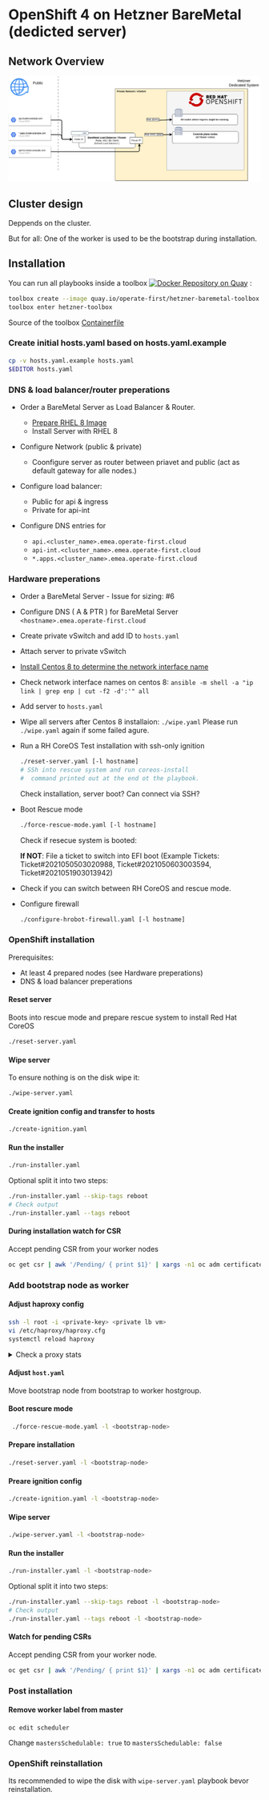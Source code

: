 # OpenShift 4 on Hetzner BareMetal (dedicted server)

## Network Overview

![Network overview](docs/images/network-overview-v4.png)


## Cluster design

Deppends on the cluster.

But for all: One of the worker is used to be the bootstrap during installation.

## Installation

You can run all playbooks inside a toolbox [![Docker Repository on Quay](https://quay.io/repository/operate-first/hetzner-baremetal-toolbox/status "Docker Repository on Quay")](https://quay.io/repository/operate-first/hetzner-baremetal-toolbox) :

```bash
toolbox create --image quay.io/operate-first/hetzner-baremetal-toolbox hetzner-toolbox
toolbox enter hetzner-toolbox
```

Source of the toolbox [Containerfile](/Containerfile)


### Create initial hosts.yaml based on hosts.yaml.example

```bash
cp -v hosts.yaml.example hosts.yaml
$EDITOR hosts.yaml
```

### DNS & load balancer/router preperations

  * Order a BareMetal Server as Load Balancer & Router.
      * [Prepare RHEL 8 Image](https://keithtenzer.com/cloud/how%20-to-create-a-rhel-8-image-for-hetzner-root-servers/)
      * Install Server with RHEL 8

  * Configure Network (public & private)
      * Coonfigure server as router between priavet and public (act as default gateway for alle nodes.)

  * Configure load balancer:
      * Public for api & ingress
      * Private for api-int

  * Configure DNS entries for
      * `api.<cluster_name>.emea.operate-first.cloud`
      * `api-int.<cluster_name>.emea.operate-first.cloud`
      * `*.apps.<cluster_name>.emea.operate-first.cloud`


### Hardware preperations

  * Order a BareMetal Server - Issue for sizing: #6

  * Configure DNS ( A & PTR ) for BareMetal Server
      `<hostname>.emea.operate-first.cloud`

  * Create private vSwitch and add ID to `hosts.yaml`

  * Attach server to private vSwitch

  * [Install Centos 8 to determine the network interface name](docs/install-centos-8.md)

  * Check network interface names on centos 8: `ansible -m shell -a "ip link | grep enp | cut -f2 -d':'" all`

  * Add server to `hosts.yaml`

  * Wipe all servers after Centos 8 installaion: `./wipe.yaml`
    Please run `./wipe.yaml` again if some failed agure.

  * Run a RH CoreOS Test installation with ssh-only ignition
    ```bash
    ./reset-server.yaml [-l hostname]
    # SSh into rescue system and run coreos-install
    #  command printed out at the end ot the playbook.
    ```

    Check installation, server boot? Can connect via SSH?

  * Boot Rescue mode

    ```bash
    ./force-rescue-mode.yaml [-l hostname]
    ```

    Check if resecue system is booted:

      **If NOT**: File a ticket to switch into EFI boot (Example Tickets: Ticket#2021050503020988, Ticket#2021050603003594, Ticket#2021051903013942)

  * Check if you can switch between RH CoreOS and rescue mode.

  * Configure firewall
    ```bash
    ./configure-hrobot-firewall.yaml [-l hostname]
    ```

### OpenShift installation

Prerequisites:
  * At least 4 prepared nodes (see Hardware preperations)
  * DNS & load balancer preperations


#### Reset server

Boots into rescue mode and prepare rescue system to install Red Hat CoreOS

```bash
./reset-server.yaml
```

#### Wipe  server

To ensure nothing is on the disk wipe it:

```bash
./wipe-server.yaml
```


#### Create ignition config and transfer to hosts

```bash
./create-ignition.yaml
```

#### Run the installer


```bash
./run-installer.yaml
```

Optional split it into two steps:

```bash
./run-installer.yaml --skip-tags reboot
# Check output
./run-installer.yaml --tags reboot
```

#### During installation watch for CSR

Accept pending CSR from your worker nodes

```bash
oc get csr | awk '/Pending/ { print $1}' | xargs -n1 oc adm certificate approve
```

### Add bootstrap node as worker

#### Adjust haproxy config

```bash
ssh -l root -i <private-key> <private lb vm>
vi /etc/haproxy/haproxy.cfg
systemctl reload haproxy
```

<details>
  <summary>Check a proxy stats</summary>

```bash
echo "show stat" | nc -U /var/lib/haproxy/stats | cut -d "," -f 1,2,18,57| column -s, -t;
# pxname               svname                           status  last_chk
machine-config-server  FRONTEND                         OPEN
machine-config-server  host01.example.com  UP
machine-config-server  host02.example.com  UP
machine-config-server  host04.example.com  UP
machine-config-server  BACKEND                          UP
api                    FRONTEND                         OPEN
api                    host01.example.com  UP
api                    host02.example.com  UP
api                    host04.example.com  UP
api                    BACKEND                          UP
```

</details>

#### Adjust `host.yaml`

Move bootstrap node from bootstrap to worker hostgroup.

#### Boot rescure mode

```bash
 ./force-rescue-mode.yaml -l <bootstrap-node>
```

#### Prepare installation
```bash
./reset-server.yaml -l <bootstrap-node>
```

#### Preare ignition config
```bash
./create-ignition.yaml -l <bootstrap-node>
```

#### Wipe server

```bash
./wipe-server.yaml -l <bootstrap-node>
```

#### Run the installer


```bash
./run-installer.yaml -l <bootstrap-node>
```

Optional split it into two steps:

```bash
./run-installer.yaml --skip-tags reboot -l <bootstrap-node>
# Check output
./run-installer.yaml --tags reboot -l <bootstrap-node>
```

#### Watch for pending CSRs

Accept pending CSR from your worker node.

```bash
oc get csr | awk '/Pending/ { print $1}' | xargs -n1 oc adm certificate approve
```

### Post installation

#### Remove worker label from master

```
oc edit scheduler
```
Change `mastersSchedulable: true` to `mastersSchedulable: false`


### OpenShift reinstallation

Its recommended to wipe the disk with `wipe-server.yaml` playbook bevor reinstallation.

